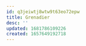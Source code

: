 ```yaml
---
id: q3jeiwtj8wtw9t63eo72epw
title: Grenadier
desc: ''
updated: 1681786109226
created: 1657649192718
---
```

